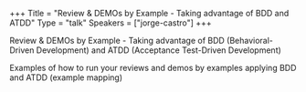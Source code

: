 +++
Title = "Review & DEMOs by Example - Taking advantage of BDD and ATDD"
Type = "talk"
Speakers = ["jorge-castro"]
+++

Review & DEMOs by Example - Taking advantage of BDD (Behavioral-Driven Development) and ATDD (Acceptance Test-Driven Development)

Examples of how to run your reviews and demos by examples applying BDD and ATDD (example mapping)

